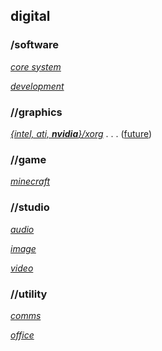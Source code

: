 ## digital

### /software

_[core system](/digital/software/core-sys.md)_

_[development](/digital/software/devel.md)_

### //graphics

_[{intel, ati, <b>nvidia</b>}/xorg](/digital/software/graphics/current.md)_ . . . ([future](/digital/software/graphics/future.md))

### //game

_[minecraft](/digital/software/game/mc/index.md)_

### //studio

_[audio](/digital/software/studio/audio.md)_

_[image](/digital/software/studio/image.md)_

_[video](/digital/software/studio/video.md)_

### //utility

_[comms](/digital/software/comms.md)_

_[office](/digital/software/office/index.md)_
